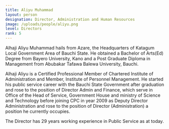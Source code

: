 ```yaml
---
title: Aliyu Muhammad
layout: person
designation: Director, Administration and Human Resources
image: /uploads/people/aliyu.png
level: Directors
rank: 5
---
```

Alhaji Aliyu Muhammad hails from Azare, the Headquarters of Katagum Local Government Area of Bauchi State. He obtained a Bachelor of Arts(Ed) Degree from Bayero University, Kano and a Post Graduate Diploma in Management from Abubakar Tafawa Balewa University, Bauchi. 

Alhaji Aliyu is a Certified Professional Member of Chartered Institute of Administration and Member, Institute of Personnel Management. He started his public service career with the Bauchi State Government after graduation and rose to the position of Director Admin and Finance, which serve in Office of the Head of Service, Government House and ministry of Science and Technology before joining CPC in year 2009 as Deputy Director Administration and rose to the position of Director (Administration) a position he currently occupies. 

The Director has 29 years working experience in Public Service as at today.